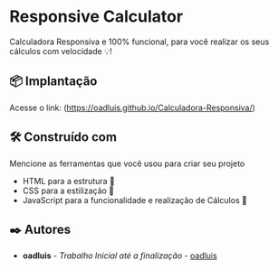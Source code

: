 # Responsive Calculator


Calculadora Responsiva e 100% funcional, para você realizar os seus cálculos com velocidade 💡!

## 📦 Implantação

Acesse o link: (https://oadluis.github.io/Calculadora-Responsiva/)

## 🛠️ Construído com

Mencione as ferramentas que você usou para criar seu projeto

* HTML para a estrutura 🩻
* CSS para a estilização 🎨
* JavaScript para a funcionalidade e realização de Cálculos 🧮

## ✒️ Autores

* **oadluis** - *Trabalho Inicial até a finalização* - [oadluis](https://github.com/oadluis)

